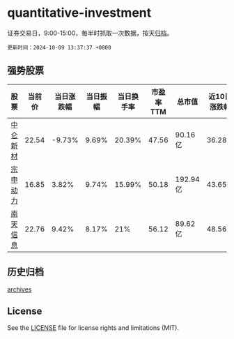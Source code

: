 # quantitative-investment

证券交易日，9:00-15:00，每半时抓取一次数据，按天[归档](archives)。

`更新时间：2024-10-09 13:37:37 +0800`

## 强势股票

|股票|当前价|当日涨跌幅|当日振幅|当日换手率|市盈率TTM|总市值|近10日涨跌幅|
|----|----|----|----|----|----|----|----|
|[中仑新材](https://xueqiu.com/S/SZ301565)|22.54|-9.73%|9.69%|20.39%|47.56|90.16亿|36.28%|
|[宗申动力](https://xueqiu.com/S/SZ001696)|16.85|3.82%|9.74%|15.99%|50.18|192.94亿|43.65%|
|[南天信息](https://xueqiu.com/S/SZ000948)|22.76|9.42%|8.17%|21%|56.12|89.62亿|48.56%|

## 历史归档

[archives](archives)

## License

See the [LICENSE](LICENSE) file for license rights and limitations (MIT).